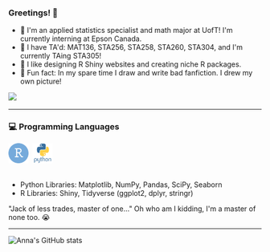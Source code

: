 ### Greetings! 👋
- :blue_book: I'm an applied statistics specialist and math major at UofT! I'm currently interning at Epson Canada.
- :school: I have TA'd: MAT136, STA256, STA258, STA260, STA304, and I'm currently TAing STA305!
- :blue_heart: I like designing R Shiny websites and creating niche R packages.
- :shit: Fun fact: In my spare time I draw and write bad fanfiction. I drew my own picture!

<p>
 <a href="https://www.linkedin.com/in/anna-ly-statistics-specialist/"><img src="https://img.shields.io/badge/LinkedIn-blue?style=for-the-badge&logo=linkedin&logoColor=white" /></a>&nbsp;&nbsp;&nbsp;&nbsp;
<p>

***

### :computer: Programming Languages
<div>
  <img src="https://github.com/devicons/devicon/blob/master/icons/rstudio/rstudio-original.svg" title="r" alt="r" width="40" height="40"/>&nbsp;
  <img src="https://github.com/devicons/devicon/blob/master/icons/python/python-original-wordmark.svg" title="Python" alt="Python" width="40" height="40"/>&nbsp;
</div>
<br>

- Python Libraries: Matplotlib, NumPy, Pandas, SciPy, Seaborn
- R Libraries: Shiny, Tidyverse (ggplot2, dplyr, stringr)

"Jack of less trades, master of one..." Oh who am I kidding, I'm a master of none too. :sob:

***

![Anna's GitHub stats](https://github-readme-stats.vercel.app/api?username=annahuynhly&show_icons=true&theme=tokyonight)
